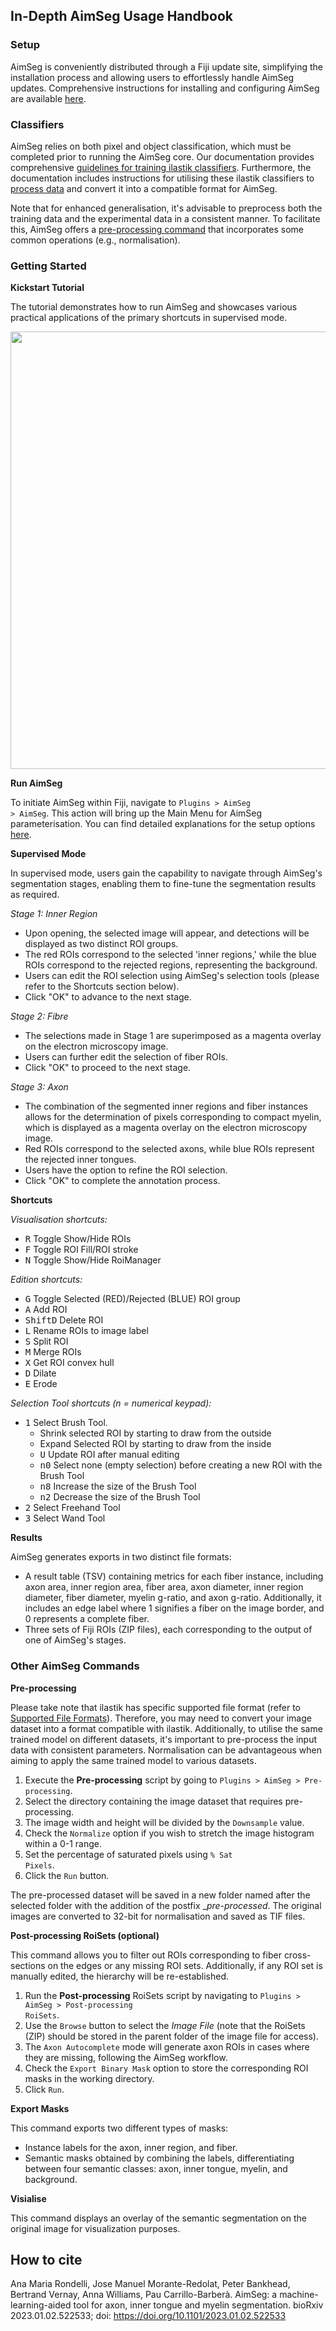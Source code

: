 ## In-Depth AimSeg Usage Handbook

### Setup

AimSeg is conveniently distributed through a Fiji update site, simplifying the installation process and allowing users to effortlessly handle AimSeg updates. Comprehensive instructions for installing and configuring AimSeg are available [here](https://github.com/paucabar/AimSeg/blob/master/documentation/SETUP.md).

### Classifiers

AimSeg relies on both pixel and object classification, which must be completed prior to running the AimSeg core. Our documentation provides comprehensive [guidelines for training ilastik classifiers](https://github.com/paucabar/AimSeg/blob/master/documentation/ILASTIK_TRAINING.md). Furthermore, the documentation includes instructions for utilising these ilastik classifiers to [process data](https://github.com/paucabar/AimSeg/blob/master/documentation/ILASTIK_PROCESSING.md) and convert it into a compatible format for AimSeg.

Note that for enhanced generalisation, it's advisable to preprocess both the training data and the experimental data in a consistent manner. To facilitate this, AimSeg offers a [pre-processing command](https://github.com/paucabar/AimSeg/blob/master/documentation/HANDBOOK.md#other-aimseg-commands) that incorporates some common operations (e.g., normalisation).

### Getting Started

**Kickstart Tutorial**

The tutorial demonstrates how to run AimSeg and showcases various practical applications of the primary shortcuts in supervised mode.

<a href="https://www.youtube.com/watch?v=9TrODRqGJdQ"><img src="https://img.youtube.com/vi/9TrODRqGJdQ/maxresdefault.jpg" width="700"></a>

**Run AimSeg**

To initiate AimSeg within Fiji, navigate to <code>Plugins > AimSeg > AimSeg</code>. This action will bring up the Main Menu for AimSeg parameterisation. You can find detailed explanations for the setup options [here](https://github.com/paucabar/AimSeg/blob/master/documentation/AimSeg%20demo%20-%20Main%20Menu.pdf).

**Supervised Mode**

In supervised mode, users gain the capability to navigate through AimSeg's segmentation stages, enabling them to fine-tune the segmentation results as required.

*Stage 1: Inner Region*

* Upon opening, the selected image will appear, and detections will be displayed as two distinct ROI groups.
* The red ROIs correspond to the selected 'inner regions,' while the blue ROIs correspond to the rejected regions, representing the background.
* Users can edit the ROI selection using AimSeg's selection tools (please refer to the Shortcuts section below).
* Click "OK" to advance to the next stage.

*Stage 2: Fibre*

* The selections made in Stage 1 are superimposed as a magenta overlay on the electron microscopy image.
* Users can further edit the selection of fiber ROIs.
* Click "OK" to proceed to the next stage.

*Stage 3: Axon*

* The combination of the segmented inner regions and fiber instances allows for the determination of pixels corresponding to compact myelin, which is displayed as a magenta overlay on the electron microscopy image.
* Red ROIs correspond to the selected axons, while blue ROIs represent the rejected inner tongues.
* Users have the option to refine the ROI selection.
* Click "OK" to complete the annotation process.

**Shortcuts**

*Visualisation shortcuts:*

* <kbd>R</kbd> Toggle Show/Hide ROIs
* <kbd>F</kbd> Toggle ROI Fill/ROI stroke
* <kbd>N</kbd> Toggle Show/Hide RoiManager

*Edition shortcuts:*

* <kbd>G</kbd> Toggle Selected (RED)/Rejected (BLUE) ROI group
* <kbd>A</kbd> Add ROI
* <kbd>Shift</kbd><kbd>D</kbd> Delete ROI
* <kbd>L</kbd> Rename ROIs to image label
* <kbd>S</kbd> Split ROI
* <kbd>M</kbd> Merge ROIs
* <kbd>X</kbd> Get ROI convex hull
* <kbd>D</kbd> Dilate
* <kbd>E</kbd> Erode

*Selection Tool shortcuts (n = numerical keypad):*

* <kbd>1</kbd> Select Brush Tool.
  * Shrink selected ROI by starting to draw from the outside
  * Expand Selected ROI by starting to draw from the inside
  * <kbd>U</kbd> Update ROI after manual editing
  * <kbd>n0</kbd> Select none (empty selection) before creating a new ROI with the Brush Tool
  * <kbd>n8</kbd> Increase the size of the Brush Tool
  * <kbd>n2</kbd> Decrease the size of the Brush Tool
* <kbd>2</kbd> Select Freehand Tool
* <kbd>3</kbd> Select Wand Tool

**Results**

AimSeg generates exports in two distinct file formats:
* A result table (TSV) containing metrics for each fiber instance, including axon area, inner region area, fiber area, axon diameter, inner region diameter, fiber diameter, myelin g-ratio, and axon g-ratio. Additionally, it includes an edge label where 1 signifies a fiber on the image border, and 0 represents a complete fiber.
* Three sets of Fiji ROIs (ZIP files), each corresponding to the output of one of AimSeg's stages.

### Other AimSeg Commands

**Pre-processing**

Please take note that ilastik has specific supported file format (refer to [Supported File Formats](https://www.ilastik.org/documentation/basics/dataselection.html)). Therefore, you may need to convert your image dataset into a format compatible with ilastik. Additionally, to utilise the same trained model on different datasets, it's important to pre-process the input data with consistent parameters. Normalisation can be advantageous when aiming to apply the same trained model to various datasets.

1. Execute the **Pre-processing** script by going to <code>Plugins > AimSeg > Pre-processing</code>.
2. Select the directory containing the image dataset that requires pre-processing.
3. The image width and height will be divided by the <code>Downsample</code> value.
4. Check the <code>Normalize</code> option if you wish to stretch the image histogram within a 0-1 range.
5. Set the percentage of saturated pixels using <code>% Sat Pixels</code>.
6. Click the <code>Run</code> button.

The pre-processed dataset will be saved in a new folder named after the selected folder with the addition of the postfix __pre-processed_. The original images are converted to 32-bit for normalisation and saved as TIF files.

**Post-processing RoiSets (optional)**

This command allows you to filter out ROIs corresponding to fiber cross-sections on the edges or any missing ROI sets. Additionally, if any ROI set is manually edited, the hierarchy will be re-established.

1. Run the **Post-processing** RoiSets script by navigating to <code>Plugins > AimSeg > Post-processing RoiSets</code>.
2. Use the <code>Browse</code> button to select the _Image File_ (note that the RoiSets (ZIP) should be stored in the parent folder of the image file for access).
3. The <code>Axon Autocomplete</code> mode will generate axon ROIs in cases where they are missing, following the AimSeg workflow.
4. Check the <code>Export Binary Mask</code> option to store the corresponding ROI masks in the working directory.
5. Click <code>Run</code>.

**Export Masks**

This command exports two different types of masks:
* Instance labels for the axon, inner region, and fiber.
* Semantic masks obtained by combining the labels, differentiating between four semantic classes: axon, inner tongue, myelin, and background.

**Visialise**

This command displays an overlay of the semantic segmentation on the original image for visualization purposes.

## How to cite

Ana Maria Rondelli, Jose Manuel Morante-Redolat, Peter Bankhead, Bertrand Vernay, Anna Williams, Pau Carrillo-Barberà. AimSeg: a machine-learning-aided tool for axon, inner tongue and myelin segmentation. bioRxiv 2023.01.02.522533; doi: https://doi.org/10.1101/2023.01.02.522533
